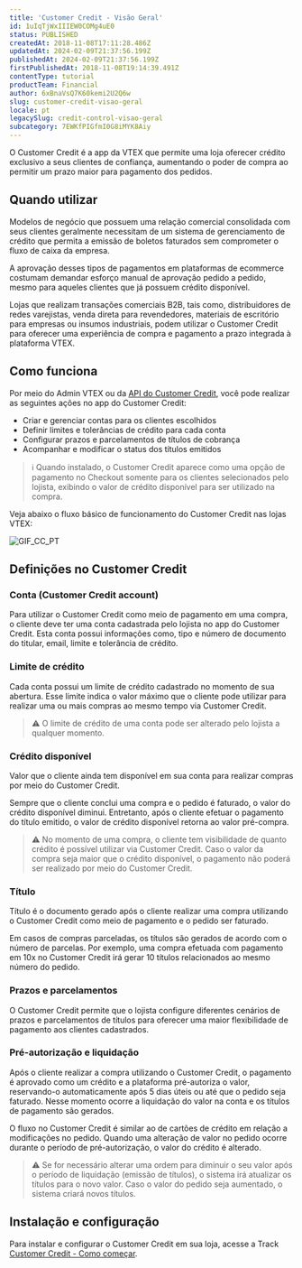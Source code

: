 ```yaml
---
title: 'Customer Credit - Visão Geral'
id: 1uIqTjWxIIIEW0COMg4uE0
status: PUBLISHED
createdAt: 2018-11-08T17:11:28.486Z
updatedAt: 2024-02-09T21:37:56.199Z
publishedAt: 2024-02-09T21:37:56.199Z
firstPublishedAt: 2018-11-08T19:14:39.491Z
contentType: tutorial
productTeam: Financial
author: 6xBnaVsQ7K60kemi2U2Q6w
slug: customer-credit-visao-geral
locale: pt
legacySlug: credit-control-visao-geral
subcategory: 7EWKfPIGfmI0G8iMYK8Aiy
---
```


O Customer Credit é a app da VTEX que permite uma loja oferecer crédito exclusivo a seus clientes de confiança, aumentando o poder de compra ao permitir um prazo maior para pagamento dos pedidos.

## Quando utilizar

Modelos de negócio que possuem uma relação comercial consolidada com seus clientes geralmente necessitam de um sistema de gerenciamento de crédito que permita a emissão de boletos faturados sem comprometer o fluxo de caixa da empresa.

A aprovação desses tipos de pagamentos em plataformas de ecommerce costumam demandar esforço manual de aprovação pedido a pedido, mesmo para aqueles clientes que já possuem crédito disponível.

Lojas que realizam transações comerciais B2B, tais como, distribuidores de redes varejistas, venda direta para revendedores, materiais de escritório para empresas ou insumos industriais, podem utilizar o Customer Credit para oferecer uma experiência de compra e pagamento a prazo integrada à plataforma VTEX.

## Como funciona

Por meio do Admin VTEX ou da [API do Customer Credit](https://developers.vtex.com/docs/api-reference/customer-credit-api), você pode realizar as seguintes ações no app do Customer Credit:

- Criar e gerenciar contas para os clientes escolhidos
- Definir limites e tolerâncias de crédito para cada conta
- Configurar prazos e parcelamentos de títulos de cobrança
- Acompanhar e modificar o status dos títulos emitidos

>ℹ️ Quando instalado, o Customer Credit aparece como uma opção de pagamento no Checkout somente para os clientes selecionados pelo lojista, exibindo o valor de crédito disponível para ser utilizado na compra.

Veja abaixo o fluxo básico de funcionamento do Customer Credit nas lojas VTEX:

![GIF_CC_PT](https://images.ctfassets.net/alneenqid6w5/6e4DmVcrW4FCvZgrhOYQDe/4aa3ae0434d69c91f827675128a5ae13/GIF_CC_PT.gif)

## Definições no Customer Credit

### Conta (Customer Credit account)

Para utilizar o Customer Credit como meio de pagamento em uma compra, o cliente deve ter uma conta cadastrada pelo lojista no app do Customer Credit. Esta conta possui informações como, tipo e número de documento do titular, email, limite e tolerância de crédito.

### Limite de crédito

Cada conta possui um limite de crédito cadastrado no momento de sua abertura. Esse limite indica o valor máximo que o cliente pode utilizar para realizar uma ou mais compras  ao mesmo tempo via Customer Credit.

>⚠️ O limite de crédito de uma conta pode ser alterado pelo lojista a qualquer momento.

### Crédito disponível

Valor que o cliente ainda tem disponível em sua conta para realizar compras por meio do Customer Credit.

Sempre que o cliente conclui uma compra e o pedido é faturado, o valor do crédito disponível diminui. Entretanto, após o cliente efetuar o pagamento do título emitido, o valor de crédito disponível retorna ao valor pré-compra.

>⚠️ No momento de uma compra, o cliente tem visibilidade de quanto crédito é possível utilizar via Customer Credit. Caso o valor da compra seja maior que o crédito disponível, o pagamento não poderá ser realizado por meio do Customer Credit.

### Título

Título é o documento gerado após o cliente realizar uma compra utilizando o Customer Credit como meio de pagamento e o pedido ser faturado.

Em casos de compras parceladas, os títulos são gerados de acordo com o número de parcelas. Por exemplo, uma compra efetuada com pagamento em 10x no Customer Credit irá gerar 10 títulos relacionados ao mesmo número do pedido.

### Prazos e parcelamentos

O Customer Credit permite que o lojista configure diferentes cenários de prazos e parcelamentos de títulos para oferecer uma maior flexibilidade de pagamento aos clientes cadastrados.

### Pré-autorização e liquidação

Após o cliente realizar a compra utilizando o Customer Credit, o pagamento é aprovado como um crédito e a plataforma pré-autoriza o valor, reservando-o automaticamente após 5 dias úteis ou até que o pedido seja faturado. Nesse momento ocorre a liquidação do valor na conta e os títulos de pagamento são gerados.

O fluxo no Customer Credit é similar ao de cartões de crédito em relação a modificações no pedido. Quando uma alteração de valor no pedido ocorre durante o período de pré-autorização, o valor do crédito é alterado.

>⚠️ Se for necessário alterar  uma ordem para diminuir o seu valor após o período de liquidação (emissão de títulos), o sistema irá atualizar os títulos para o novo valor. Caso o valor do pedido seja aumentado, o sistema criará novos títulos.

## Instalação e configuração
Para instalar e configurar o Customer Credit em sua loja, acesse a Track [Customer Credit - Como começar](https://help.vtex.com/pt/tracks/customer-credit-como-comecar--1hCRg21lXYy2seOKgqQ2CC/36grlQ69NK6OCuioeekyCs).
